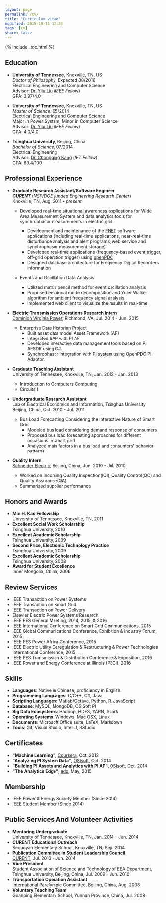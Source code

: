```yaml
---
layout: page
permalink: /cv/
title: "Curriculum vitae"
modified: 2015-10-11 12:20
tags: [cv]
share: false
---
```


{% include _toc.html %}

## Education
- **University of Tennessee**, Knoxville, TN, US  
  *Doctor of Philosophy*,  Expected 08/2016  
  Electrical Engineering and Computer Science  
  Advisor: [Dr. Yilu Liu](http://www.eecs.utk.edu/people/faculty/liu) (*IEEE Fellow*)  
  GPA: 3.97/4.0  

- **University of Tennessee**, Knoxville, TN, US  
  *Master of Science*, 05/2014  
  Electrical Engineering and Computer Science  
  Major in Power System, Minor in Computer Science  
  Advisor: [Dr. Yilu Liu](http://www.eecs.utk.edu/people/faculty/liu) (*IEEE Fellow*)  
  GPA: 4.0/4.0  

- **Tsinghua University**, Beijing, China  
  *Bachelor of Science*, 07/2014  
  Electrical Engineering  
  Advisor: [Dr. Chongqing Kang](http://www.eea.tsinghua.edu.cn/cn/faculties/cqkang) (*IET Fellow*)  
  GPA: 89.4/100  

## Professional Experience
- **Graduate Research Assistant/Software Engineer**  
  [***CURENT***](http://curent.utk.edu/) (*NSF/DOE funded Engineering Research Center*)  
  Knoxville, TN, Aug. 2011 - *present*  

  * Developed real-time situational awareness applications for Wide Area Measurement System and data analytics tools for synchrophasor measurements in electric grid  
    - Development and maintenance of the [FNET](https://en.wikipedia.org/wiki/FNET) software applications (including real-time applications, near-real-time disturbance analysis and alert programs, web service and synchrophasor measurement storage)  
    - Developed real-time applications (frequency-based event trigger, off-grid operation trigger) using [openPDC](http://openpdc.codeplex.com/)  
    - Designed database architecture for Frequency Digital Recorders information  

  * Events and Oscillation Data Analysis  
	- Utilized matrix pencil method for event oscillation analysis  
	- Proposed empirical mode decomposition and Yuler Walker algorithm for ambient frequency signal analysis  
	- Implemented web client to visualize the results in real-time 
 
- **Electric Transmission Operations Research Intern**  
  [Dominion Virginia Power](https://en.wikipedia.org/wiki/Dominion_Resources), Richmond, VA, Jul. 2014 - Jun. 2015  
  * Enterprise Data Historian Project  
    - Built asset data model Asset Framework (AF) 
    - Integrated SAP with PI AF
	- Developed interactive data management tools based on PI AFSDK using C\#.
	- Synchrophasor integration with PI system using OpenPDC PI Adaptor.  

- **Graduate Teaching Assistant**  
  University of Tennessee, Knoxville, TN, Jan. 2012 - Jan. 2013  
  - Introduction to Computers Computing
  - Circuits I  

- **Undergraduate Research Assistant**  
  Lab of Electrical Economics and Information, Tsinghua University  
  Beijing, China, Oct. 2010 - Jul. 2011  
    * Bus Load Forecasting Considering the Interactive Nature of Smart Grid  
	  - Modeled bus load considering demand response of consumers  
	  - Proposed bus load forecasting approaches for different occasions in smart grid  
	  - Analyzed main factors in a bus load and consumers' behavior patterns  

- **Quality Intern**  
  [Schneider Electric](http://www.schneider-electric.com/b2b/en/solutions/for-business/smart-cities/explore-our-offer/), Beijing, China, Jun. 2010 - Jul. 2010  
  - Worked on Incoming Quality Inspection(IQI), Quality Control(QC) and Quality Assurance(QA)  
  - Summarized supplier performance

## Honors and Awards
- **Min H. Kao Fellowship**  
University of Tennessee, Knoxville, TN, 2011  
- **Excellent Social Work Scholarship**  
Tsinghua University, 2010  
- **Excellent Academic Scholarship**  
Tsinghua University, 2009  
- **Second Price, Electronic Technology Practice**  
Tsinghua University, 2009  
- **Excellent Academic Scholarship**  
Tsinghua University, 2008  
- **Award for Student Excellence**  
Inner Mongolia, China, 2006


## Review Services
- IEEE Transaction on Power Systems
- IEEE Transaction on Smart Grid
- IEEE Transaction on Power Delivery
- Elsevier Electric Power Systems Research
- IEEE PES General Meeting, 2014, 2015, & 2016
- IEEE International Conference on Smart Grid Communications, 2015
- IEEE Global Communications Conference, Exhibition & Industry Forum, 2015
- IEEE PES Power Africa Conference, 2015
- IEEE Electric Utility Deregulation & Restructuring & Power Technologies International Conference, 2015
- IEEE PES Transmission & Distribution Conference & Exposition, 2016
- IEEE Power and Energy Conference at Illinois (PECI), 2016

## Skills
- **Languages**: Native in Chinese, proficiency in English.
- **Programming Languages**: C/C++, C#, Java
- **Scripting Languages**: Matlab/Octave, Python, R, JavaScript
- **Database**: MySQL, MongoDB, OSISoft PI
- **Big Data Ecosystems**: Hadoop, HDFS, YARN, Spark
- **Operating Systems**: Windows, Mac OSX, Linux 
- **Documents**: Microsoft Office suite, LaTeX, Markdown 
- **Tools**: Git, Visual Studio, IntelliJ, RStudio  

## Certificates
- **"Machine Learning"**, [Coursera](https://www.coursera.org/maestro/api/certificate/get_certificate?course_id=152), Oct. 2012
- **"Analyzing PI System Data"**, [OSIsoft](http://www.osisoft.com/), Oct. 2014  
- **"Building PI Assets and Analytics with PI AF"**, [OSIsoft](http://www.osisoft.com/), Oct. 2014
- **"The Analytics Edge"**, [edx](https://s3.amazonaws.com/verify.edx.org/downloads/5ff3b62349c8439d82cb3600c1f6b1b5/Certificate.pdf), May, 2015  

## Membership
- IEEE Power & Energy Society Member  (Since 2014)
- IEEE Student Member				  (Since 2014)

## Public Services And Volunteer Activities
- **Mentoring Undergraduate**  
  University of Tennessee, Knoxville, TN, Jan. 2014 - Jun. 2014  
- **CURENT Educational Outreach**  
  Sequoyah Elementary School, Knoxville, TN, Sep. 2014  
- **Publication Committee in Student Leadership Council**  
  [CURENT](http://curent.utk.edu), Jul. 2013 - Jun. 2014  
- **Vice President**  
  Student Association of Science and Technology of [EEA Department](http://www.eea.tsinghua.edu.cn/publish/eeaen/index.html), Tsinghua University, Beijing, China, Jul. 2009 - Jun. 2010  
- **Transportation Operation Assistant**  
  International Paralympic Committee, Beijing, China, Aug. 2008  
- **Voluntary Teaching Team**  
  Guanping Elementary School, Yunnan Province, China, Jul. 2008
